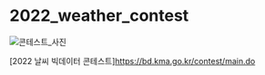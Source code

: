 # 2022_weather_contest

![콘테스트_사진](https://user-images.githubusercontent.com/106009534/184280604-1a4c5a78-ed4b-44af-be4d-fc5cad6f88c5.jpeg)

[2022 날씨 빅데이터 콘테스트]https://bd.kma.go.kr/contest/main.do

